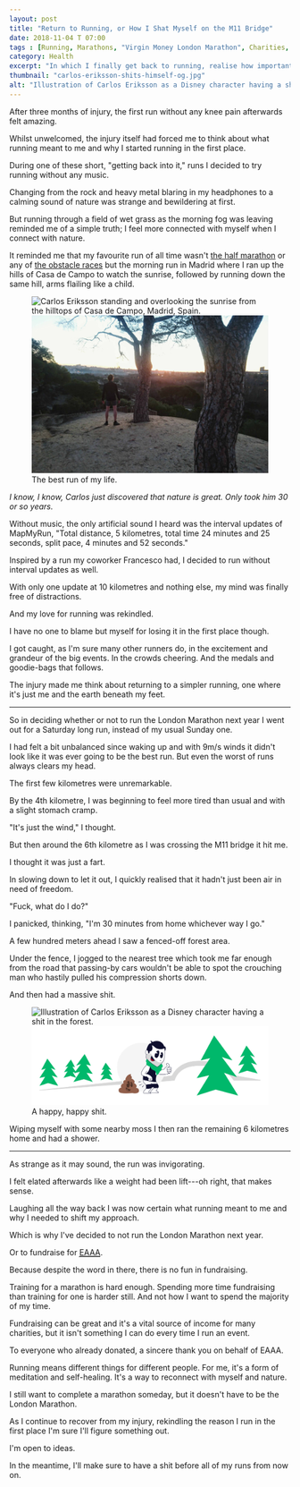 ```yaml
---
layout: post
title: "Return to Running, or How I Shat Myself on the M11 Bridge"
date: 2018-11-04 T 07:00
tags : [Running, Marathons, "Virgin Money London Marathon", Charities, "East Anglian Air Ambulance", Journeys]
category: Health
excerpt: "In which I finally get back to running, realise how important it is and join the infamous Runner's Gut club."
thumbnail: "carlos-eriksson-shits-himself-og.jpg"
alt: "Illustration of Carlos Eriksson as a Disney character having a shit in the forest."
---
```

After three months of injury, the first run without any knee pain afterwards felt amazing.

Whilst unwelcomed, the injury itself had forced me to think about what running meant to me and why I started running in the first place.

During one of these short, "getting back into it," runs I decided to try running without any music.

Changing from the rock and heavy metal blaring in my headphones to a calming sound of nature was strange and bewildering at first.

But running through a field of wet grass as the morning fog was leaving reminded me of a simple truth; I feel more connected with myself when I connect with nature.

It reminded me that my favourite run of all time wasn't [the half marathon][puked] or any of [the obstacle races][obstacle] but the morning run in Madrid where I ran up the hills of Casa de Campo to watch the sunrise, followed by running down the same hill, arms flailing like a child.

<figure>
  <img class="js-lazy-load" data-original="/assets/posts/2018/november/return-to-running-or-how-i-shat-myself-on-the-m11-bridge/carlos-eriksson-at-casa-de-campo-in-madrid.jpg" alt="Carlos Eriksson standing and overlooking the sunrise from the hilltops of Casa de Campo, Madrid, Spain.">
  <noscript>
    <img src="/assets/posts/2018/november/return-to-running-or-how-i-shat-myself-on-the-m11-bridge/carlos-eriksson-at-casa-de-campo-in-madrid.jpg" alt="Carlos Eriksson standing and overlooking the sunrise from the hilltops of Casa de Campo, Madrid, Spain.">
  </noscript>
  <figcaption>The best run of my life.</figcaption>
</figure>

*I know, I know, Carlos just discovered that nature is great. Only took him 30 or so years.*

Without music, the only artificial sound I heard was the interval updates of MapMyRun, "Total distance, 5 kilometres, total time 24 minutes and 25 seconds,  split pace, 4 minutes and 52 seconds."

<p data-pullquote="Where it’s just me and the earth beneath my feet."></p>

Inspired by a run my coworker Francesco had, I decided to run without interval updates as well.

With only one update at 10 kilometres and nothing else, my mind was finally free of distractions.

And my love for running was rekindled.

I have no one to blame but myself for losing it in the first place though.

I got caught, as I'm sure many other runners do, in the excitement and grandeur of the big events. In the crowds cheering. And the medals and goodie-bags that follows.

The injury made me think about returning to a simpler running, one where it's just me and the earth beneath my feet.

***

So in deciding whether or not to run the London Marathon next year I went out for a Saturday long run, instead of my usual Sunday one.

I had felt a bit unbalanced since waking up and with 9m/s winds it didn't look like it was ever going to be the best run. But even the worst of runs always clears my head.

The first few kilometres were unremarkable.

By the 4th kilometre, I was beginning to feel more tired than usual and with a slight stomach cramp.

"It's just the wind," I thought.

But then around the 6th kilometre as I was crossing the M11 bridge it hit me.

I thought it was just a fart.

In slowing down to let it out, I quickly realised that it hadn't just been air in need of freedom.

"Fuck, what do I do?"

I panicked, thinking, "I'm 30 minutes from home whichever way I go."

A few hundred meters ahead I saw a fenced-off forest area.

Under the fence, I jogged to the nearest tree which took me far enough from the road that passing-by cars wouldn't be able to spot the crouching man who hastily pulled his compression shorts down.

And then had a massive shit.

<figure>
  <img class="js-lazy-load" data-original="/assets/posts/2018/november/return-to-running-or-how-i-shat-myself-on-the-m11-bridge/carlos-eriksson-shits-himself-illustration.png" alt="Illustration of Carlos Eriksson as a Disney character having a shit in the forest.">
  <noscript>
    <img src="/assets/posts/2018/november/return-to-running-or-how-i-shat-myself-on-the-m11-bridge/carlos-eriksson-shits-himself-illustration.png" alt="Illustration of Carlos Eriksson as a Disney character having a shit in the forest.">
  </noscript>
  <figcaption>A happy, happy shit.</figcaption>
</figure>

Wiping myself with some nearby moss I then ran the remaining 6 kilometres home and had a shower.

***

As strange as it may sound, the run was invigorating.

I felt elated afterwards like a weight had been lift---oh right, that makes sense.

Laughing all the way back I was now certain what running meant to me and why I needed to shift my approach.

Which is why I've decided to not run the London Marathon next year.

Or to fundraise for [<abbr title="East Anglian Air Ambulance" class="small-caps">EAAA</abbr>][eaaa].

Because despite the word in there, there is no fun in fundraising.

Training for a marathon is hard enough. Spending more time fundraising than training for one is harder still. And not how I want to spend the majority of my time.

Fundraising can be great and it's a vital source of income for many charities, but it isn't something I can do every time I run an event.

To everyone who already donated, a sincere thank you on behalf of <abbr class="small-caps">EAAA</abbr>.

Running means different things for different people. For me, it's a form of meditation and self-healing. It's a way to reconnect with myself and nature.

I still want to complete a marathon someday, but it doesn't have to be the London Marathon.

As I continue to recover from my injury, rekindling the reason I run in the first place I'm sure I'll figure something out.

I'm open to ideas.

In the meantime, I'll make sure to have a shit before all of my runs from now on.

[puked]: /blog/i-trained-i-ran-i-puked
[obstacle]: /blog/insane-in-the-terrain-brain
[eaaa]: https://www.eaaa.org.uk/
